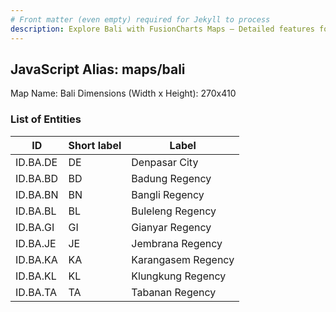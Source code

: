 ```yaml
---
# Front matter (even empty) required for Jekyll to process
description: Explore Bali with FusionCharts Maps – Detailed features for seamless integration. Try now & enhance your data visualization today! 
---
```


## JavaScript Alias: maps/bali

Map Name: Bali
Dimensions (Width x Height): 270x410





### List of Entities

ID | Short label | Label
---|---|---|
ID.BA.DE|DE|Denpasar City
ID.BA.BD|BD|Badung Regency
ID.BA.BN|BN|Bangli Regency
ID.BA.BL|BL|Buleleng Regency
ID.BA.GI|GI|Gianyar Regency
ID.BA.JE|JE|Jembrana Regency
ID.BA.KA|KA|Karangasem Regency
ID.BA.KL|KL|Klungkung Regency
ID.BA.TA|TA|Tabanan Regency